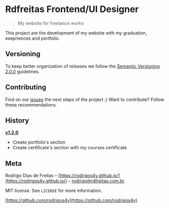 # Rdfreitas Frontend/UI Designer
> My website for freelance works

This project are the development of my website with my graduation, exepriences and portfolio.

## Versioning
To keep better organization of releases we follow the [Semantic Versioning 2.0.0](https://semver.org/) guidelines.

## Contributing
Find on our [issues](https://github.com/rodrigos4y/rodrigos4y.github.io/issues) the next steps of the project ;)
Want to contribute? Follow these recommendations.

## History

**[v1.2.0](https://github.com/rodrigos4y/rodrigos4y.github.io/releases/tag/v1.2.0)**
- Create portfolio's section
- Create certificate's section with my courses certificate

## Meta

Rodrigo Dias de Freitas – [https://rodrigos4y.github.io/](https://rodrigos4y.github.io/) – rodrigo@rdfreitas.com.br

MIT license. See `LICENSE` for more information.

[https://github.com/rodrigos4y](https://github.com/rodrigos4y)


